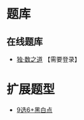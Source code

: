 # 题库

## 在线题库
- [独·数之道](http://www.sudokufans.org.cn/lx/game.index.php?type=hb7) 【需要登录】

# 扩展题型
- [9选6+黑白点](../../混合类/9选6+黑白点.md)